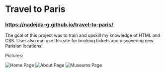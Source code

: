 # Travel to Paris
### https://nadejda-g.github.io/travel-to-paris/

The goal of this project was to train and upskill my knowledge of HTML and CSS.
User also can use this site for booking tickets and discovering new Parisian locations.

Pictures:

![Home Page](homePage.png)
![About Page](aboutMapPage.png)
![Museums Page](museumsPage.png)
